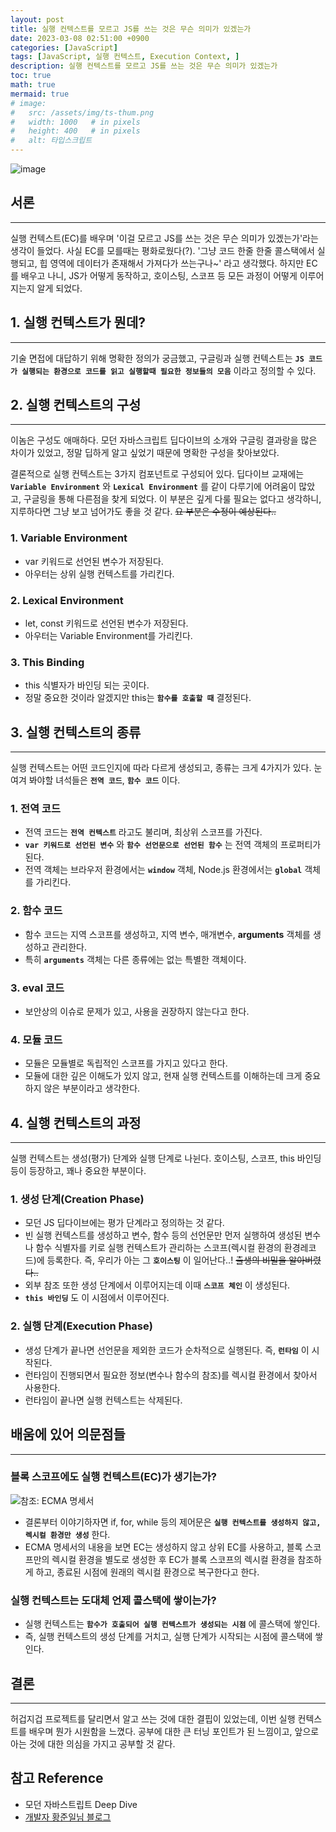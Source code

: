 ```yaml
---
layout: post
title: 실행 컨텍스트를 모르고 JS를 쓰는 것은 무슨 의미가 있겠는가
date: 2023-03-08 02:51:00 +0900
categories: [JavaScript]
tags: [JavaScript, 실행 컨텍스트, Execution Context, ]
description: 실행 컨텍스트를 모르고 JS를 쓰는 것은 무슨 의미가 있겠는가
toc: true
math: true
mermaid: true
# image:
#   src: /assets/img/ts-thum.png
#   width: 1000   # in pixels
#   height: 400   # in pixels
#   alt: 타입스크립트
---
```

<!-- 썸네일 -->
![image](https://user-images.githubusercontent.com/101175828/223528673-e65789e8-783d-4e48-99d1-58cc2f17028b.png)

## 서론
---
  실행 컨텍스트(EC)를 배우며 '이걸 모르고 JS를 쓰는 것은 무슨 의미가 있겠는가'라는 생각이 들었다. 
  사실 EC를 모를때는 평화로웠다(?). '그냥 코드 한줄 한줄 콜스택에서 실행되고, 힙 영역에 데이터가 존재해서 가져다가 쓰는구나~' 라고 생각했다. 하지만 EC를 배우고 나니, JS가 어떻게 동작하고, 호이스팅, 스코프 등 모든 과정이 어떻게 이루어지는지 알게 되었다.

## 1. 실행 컨텍스트가 뭔데?
---
  기술 면접에 대답하기 위해 명확한 정의가 궁금했고, 구글링과 
  실행 컨텍스트는 **`JS 코드가 실행되는 환경으로 코드를 읽고 실행할때 필요한 정보들의 모음`** 이라고 정의할 수 있다.

## 2. 실행 컨텍스트의 구성
---
  이놈은 구성도 애매하다. 모던 자바스크립트 딥다이브의 소개와 구글링 결과랑을 많은 차이가 있었고, 정말 딥하게 알고 싶었기 때문에 명확한 구성을 찾아보았다.

  결론적으로 실행 컨텍스트는 3가지 컴포넌트로 구성되어 있다.
  딥다이브 교재에는 **`Variable Environment`** 와 **`Lexical Environment`** 를 같이 다루기에 어려움이 많았고, 구글링을 통해 다른점을 찾게 되었다.
  이 부분은 깊게 다룰 필요는 없다고 생각하니, 지루하다면 그냥 보고 넘어가도 좋을 것 같다.
  ~~요 부분은 수정이 예상된다..~~

  ### 1. Variable Environment 
  - var 키워드로 선언된 변수가 저장된다.
  - 아우터는 상위 실행 컨텍스트를 가리킨다.
  ### 2. Lexical Environment
  - let, const 키워드로 선언된 변수가 저장된다.
  - 아우터는 Variable Environment를 가리킨다.

  ### 3. This Binding
  - this 식별자가 바인딩 되는 곳이다.
  - 정말 중요한 것이라 알겠지만 this는 **`함수를 호출할 때`** 결정된다.


## 3. 실행 컨텍스트의 종류
---
실행 컨텍스트는 어떤 코드인지에 따라 다르게 생성되고, 종류는 크게 4가지가 있다.
눈여겨 봐야할 녀석들은 **`전역 코드`**, **`함수 코드`** 이다. 
  ### 1. 전역 코드
  - 전역 코드는 **`전역 컨텍스트`** 라고도 불리며, 최상위 스코프를 가진다.
  - **`var 키워드로 선언된 변수`** 와 **`함수 선언문으로 선언된 함수`** 는 전역 객체의 프로퍼티가 된다.
  - 전역 객체는 브라우저 환경에서는 **`window`** 객체, Node.js 환경에서는 **`global`** 객체를 가리킨다.
  ### 2. 함수 코드
  - 함수 코드는 지역 스코프를 생성하고, 지역 변수, 매개변수, **arguments** 객체를 생성하고 관리한다.
  - 특히 **`arguments`** 객체는 다른 종류에는 없는 특별한 객체이다.
  ### 3. eval 코드
  - 보안상의 이슈로 문제가 있고, 사용을 권장하지 않는다고 한다.
  ### 4. 모듈 코드
  - 모듈은 모듈별로 독립적인 스코프를 가지고 있다고 한다. 
  - 모듈에 대한 깊은 이해도가 있지 않고, 현재 실행 컨텍스트를 이해하는데 크게 중요하지 않은 부분이라고 생각한다.


## 4. 실행 컨텍스트의 과정
---
  실행 컨텍스트는 생성(평가) 단계와 실행 단계로 나뉜다.
  호이스팅, 스코프, this 바인딩 등이 등장하고, 꽤나 중요한 부분이다.

### 1. 생성 단계(Creation Phase) 
  - 모던 JS 딥다이브에는 평가 단계라고 정의하는 것 같다.
  - 빈 실행 컨텍스트를 생성하고 변수, 함수 등의 선언문만 먼저 실행하여 생성된 변수나 함수 식별자를 키로 실행 컨텍스트가 관리하는 스코프(렉시컬 환경의 환경레코드)에 등록한다. 
  즉, 우리가 아는 그 **`호이스팅`** 이 일어난다..! ~~출생의 비밀을 알아버렸다..~~
  - 외부 참조 또한 생성 단계에서 이루어지는데 이때 **`스코프 체인`** 이 생성된다.
  -  **`this 바인딩`** 도 이 시점에서 이루어진다.
### 2. 실행 단계(Execution Phase)
  - 생성 단계가 끝나면 선언문을 제외한 코드가 순차적으로 실행된다.
  즉, **`런타임`** 이 시작된다.
  - 런타임이 진행되면서 필요한 정보(변수나 함수의 참조)를 렉시컬 환경에서 찾아서 사용한다.
  - 런타임이 끝나면 실행 컨텍스트는 삭제된다.
## 배움에 있어 의문점들
---
  ### 블록 스코프에도 실행 컨텍스트(EC)가 생기는가?
  ![참조: ECMA 명세서](https://user-images.githubusercontent.com/101175828/223520174-1d2dbdf8-7c0c-4604-bde4-03d7ef1ddafa.png)
  - 결론부터 이야기하자면 if, for, while 등의 제어문은 **`실행 컨텍스트를 생성하지 않고, 렉시컬 환경만 생성`** 한다.
  - ECMA 명세서의 내용을 보면 EC는 생성하지 않고 상위 EC를 사용하고, 블록 스코프만의 렉시컬 환경을 별도로 생성한 후 EC가 블록 스코프의 렉시컬 환경을 참조하게 하고, 종료된 시점에 원래의 렉시컬 환경으로 복구한다고 한다.

  ### 실행 컨텍스트는 도대체 언제 콜스택에 쌓이는가?
  - 실행 컨텍스트는 **`함수가 호출되어 실행 컨텍스트가 생성되는 시점`** 에 콜스택에 쌓인다.
  - 즉, 실행 컨텍스트의 생성 단계를 거치고, 실행 단계가 시작되는 시점에 콜스택에 쌓인다.

## 결론
---
  허겁지겁 프로젝트를 달리면서 알고 쓰는 것에 대한 결핍이 있었는데, 이번 실행 컨텍스트를 배우며 뭔가 시원함을 느꼈다.
  공부에 대한 큰 터닝 포인트가 된 느낌이고, 앞으로 아는 것에 대한 의심을 가지고 공부할 것 같다. 

## 참고 Reference
- 모던 자바스트립트 Deep Dive
- [개발자 황준일님 블로그](https://junilhwang.github.io/TIL/Javascript/Domain/Execution-Context/#reference)